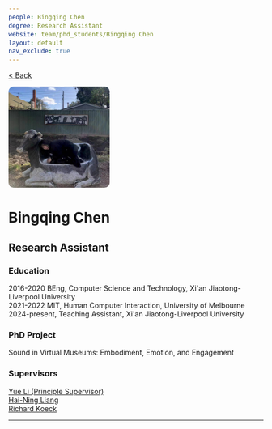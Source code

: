 ```yaml
---
people: Bingqing Chen
degree: Research Assistant
website: team/phd_students/Bingqing Chen
layout: default
nav_exclude: true
---
```


<a href="../../team.html">< Back</a>

<img src="../../../pictures/Bingqing%20Chen.jpg" style="height: 200px; width: 200px; border-radius: 10px;" alt="Bingqing Chen">

# Bingqing Chen
## Research Assistant

### Education
2016-2020 BEng, Computer Science and Technology, Xi'an Jiaotong-Liverpool University  
2021-2022 MIT, Human Computer Interaction, University of Melbourne  
2024-present, Teaching Assistant, Xi'an Jiaotong-Liverpool University

### PhD Project
Sound in Virtual Museums: Embodiment, Emotion, and Engagement

### Supervisors
[Yue Li (Principle Supervisor)]<br>
[Hai-Ning Liang]<br>
[Richard Koeck]

---
[Yue Li (Principle Supervisor)]: https://scholar.xjtlu.edu.cn/en/persons/YueLi
[Hai-Ning Liang]: https://cma.hkust-gz.edu.cn/people/hai-ning-liang/
[Richard Koeck]: https://www.liverpool.ac.uk/architecture/staff/richard-koeck/
